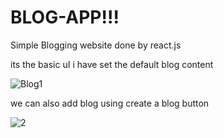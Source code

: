 # BLOG-APP!!!

Simple Blogging  website done by react.js

its the basic uI i have set the default blog content

![Blog1](https://github.com/Shri2703/BLOG-APP/assets/126264718/4164c101-aa8e-41cc-90fb-0af5de75abfe)

we can also add blog using create a blog button


![2](https://github.com/Shri2703/BLOG-APP/assets/126264718/b33a0fb0-b050-4d2d-8c11-81a90df48045)
